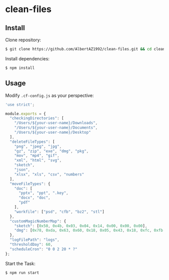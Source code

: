 # clean-files

## Install
Clone repository:

```bash
$ git clone https://github.com/AlbertAZ1992/clean-files.git && cd clean-files
```

Install dependencies:

```
$ npm install
```

## Usage

Modify `.cf-config.js` as your perspective:

```js
'use strict';

module.exports = {
  "checkingDirectories": [
    "/Users/${your-user-name}/Downloads",
    "/Users/${your-user-name}/Documents",
    "/Users/${your-user-name}/Desktop"
  ],
  "deleteFileTypes": [
    "png", "jpeg", "jpg",
    "gz", "zip", "exe", "dmg", "pkg",
    "mov", "mp4", "gif",
    "xml", "html", "svg",
    "sketch",
    "json",
    "xlsx", "xls", "csv", "numbers"
  ],
  "moveFileTypes": {
    "doc": [
      "pptx", "ppt", ".key",
      "docx", "doc",
      "pdf"
    ],
    "workfile": ["psd", "cfb", "bz2", "stl"]
  },
  "customMagicNumberMap": {
    "sketch": [0x50, 0x4b, 0x03, 0x04, 0x14, 0x00, 0x00, 0x00],
    "dmg": [0x78, 0xda, 0x63, 0x60, 0x18, 0x05, 0x43, 0x18, 0xfc, 0xfb, 0xff, 0xff, 0x1d, 0x10, 0x33, 0x02, 0x99]
  },
  "logFilePath": "logs",
  "thresholdDay": 60,
  "scheduleCron": "0 0 2 20 * ?"
};
```

Start the Task:
```bash
$ npm run start
```


